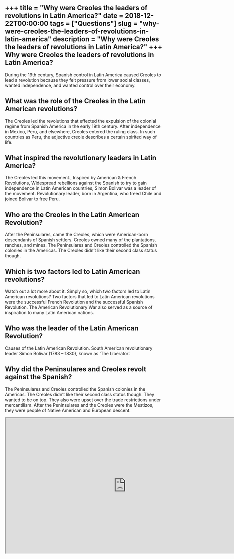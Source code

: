 +++
title = "Why were Creoles the leaders of revolutions in Latin America?"
date = 2018-12-22T00:00:00
tags = ["Questions"]
slug = "why-were-creoles-the-leaders-of-revolutions-in-latin-america"
description = "Why were Creoles the leaders of revolutions in Latin America?"
+++
Why were Creoles the leaders of revolutions in Latin America?
-------------------------------------------------------------

​​During the 19th century, Spanish control in Latin America caused Creoles to lead a revolution because they felt pressure from lower social classes, wanted independence, and wanted control over their economy.

What was the role of the Creoles in the Latin American revolutions?
-------------------------------------------------------------------

The Creoles led the revolutions that effected the expulsion of the colonial regime from Spanish America in the early 19th century. After independence in Mexico, Peru, and elsewhere, Creoles entered the ruling class. In such countries as Peru, the adjective creole describes a certain spirited way of life.

What inspired the revolutionary leaders in Latin America?
---------------------------------------------------------

The Creoles led this movement., Inspired by American &amp; French Revolutions, Widespread rebellions against the Spanish to try to gain independence in Latin American countries, Simon Bolivar was a leader of the movement. Revolutionary leader, born in Argentina, who freed Chile and joined Bolivar to free Peru.

Who are the Creoles in the Latin American Revolution?
-----------------------------------------------------

After the Peninsulares, came the Creoles, which were American-born descendants of Spanish settlers. Creoles owned many of the plantations, ranches, and mines. The Peninsulares and Creoles controlled the Spanish colonies in the Americas. The Creoles didn’t like their second class status though.

Which is two factors led to Latin American revolutions?
-------------------------------------------------------

Watch out a lot more about it. Simply so, which two factors led to Latin American revolutions? Two factors that led to Latin American revolutions were the successful French Revolution and the successful Spanish Revolution. The American Revolutionary War also served as a source of inspiration to many Latin American nations.

Who was the leader of the Latin American Revolution?
----------------------------------------------------

Causes of the Latin American Revolution. South American revolutionary leader Simon Bolivar (1783 – 1830), known as ‘The Liberator’.

Why did the Peninsulares and Creoles revolt against the Spanish?
----------------------------------------------------------------

The Peninsulares and Creoles controlled the Spanish colonies in the Americas. The Creoles didn’t like their second class status though. They wanted to be on top. They also were upset over the trade restrictions under mercantilism. After the Peninsulares and the Creoles were the Mestizos, they were people of Native American and European descent.

<iframe allow="accelerometer; autoplay; clipboard-write; encrypted-media; gyroscope; picture-in-picture" allowfullscreen="" class="__youtube_prefs__  epyt-is-override  no-lazyload" data-no-lazy="1" data-origheight="433" data-origwidth="770" data-skipgform_ajax_framebjll="" height="433" id="_ytid_61477" loading="lazy" src="https://www.youtube.com/embed/v6xi8_7Fy6Y?enablejsapi=1&autoplay=0&cc_load_policy=0&cc_lang_pref=&iv_load_policy=1&loop=0&modestbranding=0&rel=1&fs=1&playsinline=0&autohide=2&theme=dark&color=red&controls=1&" title="YouTube player" width="770"></iframe>